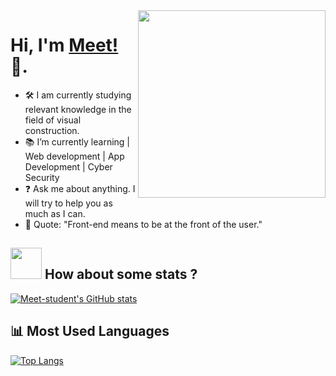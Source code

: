 <img align="right" width="300" height="300" src="https://avatars.githubusercontent.com/u/59312002?v=4">


# Hi, I'm [Meet!](https://github.com/Meet-student/Meet-student) 👋.

- :hammer_and_wrench: I am currently studying relevant knowledge in the field of visual construction.
- :books: I’m currently learning | Web development | App Development | Cyber Security
- :question: Ask me about anything. I will try to help you as much as I can.
- :microphone: Quote: "Front-end means to be at the front of the user."

## <img src="https://media.giphy.com/media/VgCDAzcKvsR6OM0uWg/giphy.gif" width="50"> How about some stats ?
  
[![Meet-student's GitHub stats](https://github-readme-stats.vercel.app/api?username=Meet-student)](https://github.com/Meet-student/github-readme-stats)

## 📊 Most Used Languages

[![Top Langs](https://github-readme-stats.vercel.app/api/top-langs/?username=Meet-student&layout=compact)](https://github.com/Meet-student/github-readme-stats)
